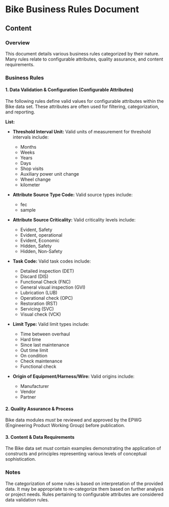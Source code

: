 # Bike Business Rules Document

## Content

### Overview

This document details various business rules categorized by their nature. Many rules relate to configurable attributes, quality assurance, and content requirements.

### Business Rules

#### 1. Data Validation & Configuration (Configurable Attributes)

The following rules define valid values for configurable attributes within the Bike data set. These attributes are often used for filtering, categorization, and reporting.

**List:**

*   **Threshold Interval Unit:**
    Valid units of measurement for threshold intervals include:
    *   Months
    *   Weeks
    *   Years
    *   Days
    *   Shop visits
    *   Auxiliary power unit change
    *   Wheel change
    *   kilometer

*   **Attribute Source Type Code:**
    Valid source types include:
    *   fec
    *   sample

*   **Attribute Source Criticality:**
    Valid criticality levels include:
    *   Evident, Safety
    *   Evident, operational
    *   Evident, Economic
    *   Hidden, Safety
    *   Hidden, Non-Safety

*   **Task Code:**
    Valid task codes include:
    *   Detailed inspection (DET)
    *   Discard (DIS)
    *   Functional Check (FNC)
    *   General visual inspection (GVI)
    *   Lubrication (LUB)
    *   Operational check (OPC)
    *   Restoration (RST)
    *   Servicing (SVC)
    *   Visual check (VCK)

*   **Limit Type:**
    Valid limit types include:
    *   Time between overhaul
    *   Hard time
    *   Since last maintenance
    *   Out time limit
    *   On condition
    *   Check maintenance
    *   Functional check

*   **Origin of Equipment/Harness/Wire:**
    Valid origins include:
    *   Manufacturer
    *   Vendor
    *   Partner

#### 2. Quality Assurance & Process

Bike data modules *must* be reviewed and approved by the EPWG (Engineering Product Working Group) before publication.

#### 3. Content & Data Requirements

The Bike data set *must* contain examples demonstrating the application of constructs and principles representing various levels of conceptual sophistication.

### Notes

The categorization of some rules is based on interpretation of the provided data. It may be appropriate to re-categorize them based on further analysis or project needs. Rules pertaining to configurable attributes are considered data validation rules.